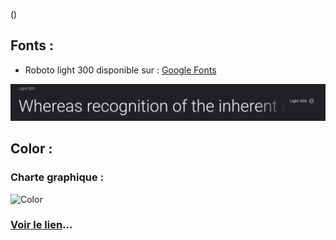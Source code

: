 ()

## Fonts :
 - Roboto light 300 disponible sur : [Google Fonts](https://fonts.google.com/specimen/Roboto?query=roboto)

 ![Roboto](asset/fonts.png)

 ## Color : 
 ### Charte graphique :
  ![Color](asset/color.png)

### [Voir le lien](https://anilcharif.github.io/Achat-de-PC/)...